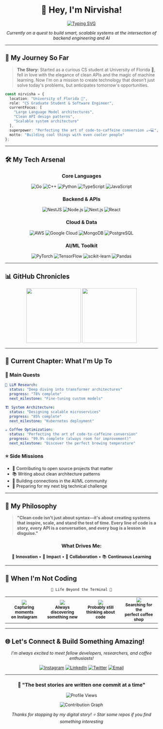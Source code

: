 <div align="center">

# 👋 Hey, I'm Nirvisha!

[![Typing SVG](https://readme-typing-svg.demolab.com?font=Fira+Code&size=20&duration=2000&pause=800&color=00D9FF&center=true&vCenter=true&width=550&lines=CS+Grad+Student+%F0%9F%8E%93+%7C+Software+Engineer;Building+intelligent+systems+%F0%9F%A4%96)](https://git.io/typing-svg)

*Currently on a quest to build smart, scalable systems at the intersection of backend engineering and AI*

</div>

---

## 🚀 My Journey So Far

> **The Story:** Started as a curious CS student at University of Florida 🐊, fell in love with the elegance of clean APIs and the magic of machine learning. Now I'm on a mission to create technology that doesn't just solve today's problems, but anticipates tomorrow's opportunities.

```typescript
const nirvisha = {
  location: "University of Florida 🐊",
  role: "CS Graduate Student & Software Engineer",
  currentFocus: [
    "Large Language Model architectures",
    "Clean API design patterns", 
    "Scalable system architecture"
  ],
  superpower: "Perfecting the art of code-to-caffeine conversion ☕→💻",
  motto: "Building cool things with even cooler people"
};
```

---

## 🛠️ My Tech Arsenal

<div align="center">

### **Core Languages**
![Go](https://img.shields.io/badge/Go-00ADD8?style=for-the-badge&logo=go&logoColor=white)
![C++](https://img.shields.io/badge/C++-00599C?style=for-the-badge&logo=c%2B%2B&logoColor=white)
![Python](https://img.shields.io/badge/Python-3776AB?style=for-the-badge&logo=python&logoColor=white)
![TypeScript](https://img.shields.io/badge/TypeScript-007ACC?style=for-the-badge&logo=typescript&logoColor=white)
![JavaScript](https://img.shields.io/badge/JavaScript-F7DF1E?style=for-the-badge&logo=javascript&logoColor=black)

### **Backend & APIs**
![NestJS](https://img.shields.io/badge/NestJS-E0234E?style=for-the-badge&logo=nestjs&logoColor=white)
![Node.js](https://img.shields.io/badge/Node.js-339933?style=for-the-badge&logo=node.js&logoColor=white)
![Next.js](https://img.shields.io/badge/Next.js-000000?style=for-the-badge&logo=next.js&logoColor=white)
![React](https://img.shields.io/badge/React-20232A?style=for-the-badge&logo=react&logoColor=61DAFB)

### **Cloud & Data**
![AWS](https://img.shields.io/badge/AWS-FF9900?style=for-the-badge&logo=amazon-aws&logoColor=white)
![Google Cloud](https://img.shields.io/badge/Google%20Cloud-4285F4?style=for-the-badge&logo=google-cloud&logoColor=white)
![MongoDB](https://img.shields.io/badge/MongoDB-4EA94B?style=for-the-badge&logo=mongodb&logoColor=white)
![PostgreSQL](https://img.shields.io/badge/PostgreSQL-316192?style=for-the-badge&logo=postgresql&logoColor=white)

### **AI/ML Toolkit**
![PyTorch](https://img.shields.io/badge/PyTorch-EE4C2C?style=for-the-badge&logo=pytorch&logoColor=white)
![TensorFlow](https://img.shields.io/badge/TensorFlow-FF6F00?style=for-the-badge&logo=tensorflow&logoColor=white)
![scikit-learn](https://img.shields.io/badge/scikit--learn-F7931E?style=for-the-badge&logo=scikit-learn&logoColor=white)
![Pandas](https://img.shields.io/badge/Pandas-150458?style=for-the-badge&logo=pandas&logoColor=white)

</div>

---

## 📊 GitHub Chronicles

<div align="center">
  <img height="180em" src="https://github-readme-stats.vercel.app/api?username=Nirvisha82&show_icons=true&theme=tokyonight&include_all_commits=true&count_private=true&hide_border=true"/>
  <img height="180em" src="https://github-readme-stats.vercel.app/api/top-langs/?username=Nirvisha82&layout=compact&langs_count=8&theme=tokyonight&hide_border=true"/>
</div>

---

## 🎯 Current Chapter: What I'm Up To

### **🔬 Main Quests**
```yaml
🧠 LLM Research:
  status: "Deep diving into transformer architectures"
  progress: "78% complete"
  next_milestone: "Fine-tuning custom models"

🏗️ System Architecture:
  status: "Designing scalable microservices"  
  progress: "85% complete"
  next_milestone: "Kubernetes deployment"

☕ Coffee Optimization:
  status: "Perfecting the art of code-to-caffeine conversion"
  progress: "99.9% complete (always room for improvement)"
  next_milestone: "Discover the perfect brewing temperature"
```

### **⭐ Side Missions**
- 🌟 Contributing to open source projects that matter
- 📚 Writing about clean architecture patterns
- 🤝 Building connections in the AI/ML community
- 🎯 Preparing for my next big technical challenge

---

## 🌟 My Philosophy

> **"Clean code isn't just about syntax—it's about creating systems that inspire, scale, and stand the test of time. Every line of code is a story, every API is a conversation, and every bug is a lesson in disguise."**

<div align="center">

### **What Drives Me:**
🚀 **Innovation** • 🎯 **Impact** • 🤝 **Collaboration** • 📚 **Continuous Learning**

</div>

---

## 🎨 When I'm Not Coding

<div align="center">

```
🌸 Life Beyond the Terminal 🌸
```

</div>

<div align="center">
<table>
<tr>
<td align="center" width="25%">
<img src="https://img.shields.io/badge/📸-Photography-ff69b4?style=for-the-badge&logoColor=white" />
<br><sub><b>Capturing moments<br>on Instagram</b></sub>
</td>
<td align="center" width="25%">
<img src="https://img.shields.io/badge/🌱-Learning-32cd32?style=for-the-badge&logoColor=white" />
<br><sub><b>Always discovering<br>something new</b></sub>
</td>
<td align="center" width="25%">
<img src="https://img.shields.io/badge/🧠-Thinking-9370db?style=for-the-badge&logoColor=white" />
<br><sub><b>Probably still<br>thinking about code</b></sub>
</td>
<td align="center" width="25%">
<img src="https://img.shields.io/badge/☕-Coffee_Hunt-8b4513?style=for-the-badge&logoColor=white" />
<br><sub><b>Searching for the<br>perfect coffee shop</b></sub>
</td>
</tr>
</table>
</div>

---

## 🌐 Let's Connect & Build Something Amazing!

<div align="center">

*I'm always excited to meet fellow developers, researchers, and coffee enthusiasts!*

[![Instagram](https://img.shields.io/badge/Instagram-E4405F?style=for-the-badge&logo=instagram&logoColor=white)](https://instagram.com/__nirvisha_)
[![LinkedIn](https://img.shields.io/badge/LinkedIn-0077B5?style=for-the-badge&logo=linkedin&logoColor=white)](https://linkedin.com/in/nirvishasoni)
[![Twitter](https://img.shields.io/badge/Twitter-1DA1F2?style=for-the-badge&logo=twitter&logoColor=white)](https://x.com/nirvishaaa)
[![Email](https://img.shields.io/badge/Email-D14836?style=for-the-badge&logo=gmail&logoColor=white)](mailto:nsoni@ufl.edu)

</div>

---

<div align="center">

### 💫 "The best stories are written one commit at a time"

![Profile Views](https://profile-counter.glitch.me/Nirvisha82/count.svg)

<div align="center">
  <img src="https://github-readme-activity-graph.vercel.app/graph?username=Nirvisha82&theme=tokyo-night&hide_border=true&radius=16" alt="Contribution Graph"/>
</div>

*Thanks for stopping by my digital story! ⭐ Star some repos if you find something interesting*

</div>
